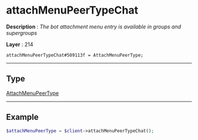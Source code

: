 # attachMenuPeerTypeChat

**Description** : *The bot attachment menu entry is available in groups and supergroups*

**Layer** : 214

```tl
attachMenuPeerTypeChat#509113f = AttachMenuPeerType;
```

---

## Type

[AttachMenuPeerType](type/AttachMenuPeerType)

---

## Example

```php
$attachMenuPeerType = $client->attachMenuPeerTypeChat();
```